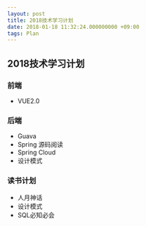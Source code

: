 ```yaml
---
layout: post
title: 2018技术学习计划
date: 2018-01-18 11:32:24.000000000 +09:00
tags: Plan
---
```


## 2018技术学习计划

### 前端
- VUE2.0

### 后端
- Guava
- Spring 源码阅读
- Spring Cloud
- 设计模式

### 读书计划
- 人月神话
- 设计模式
- SQL必知必会